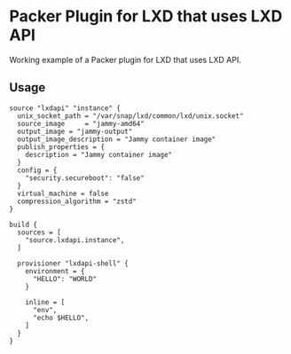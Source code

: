 # Packer Plugin for LXD that uses LXD API

Working example of a Packer plugin for LXD that uses LXD API.

## Usage

```hcl
source "lxdapi" "instance" {
  unix_socket_path = "/var/snap/lxd/common/lxd/unix.socket"
  source_image     = "jammy-amd64"
  output_image = "jammy-output"
  output_image_description = "Jammy container image"
  publish_properties = {
    description = "Jammy container image"
  }
  config = {
    "security.secureboot": "false"
  }
  virtual_machine = false
  compression_algorithm = "zstd"
}

build {
  sources = [
    "source.lxdapi.instance",
  ]

  provisioner "lxdapi-shell" {
    environment = {
      "HELLO": "WORLD"
    }

    inline = [
      "env",
      "echo $HELLO",
    ]
  }
}
```


